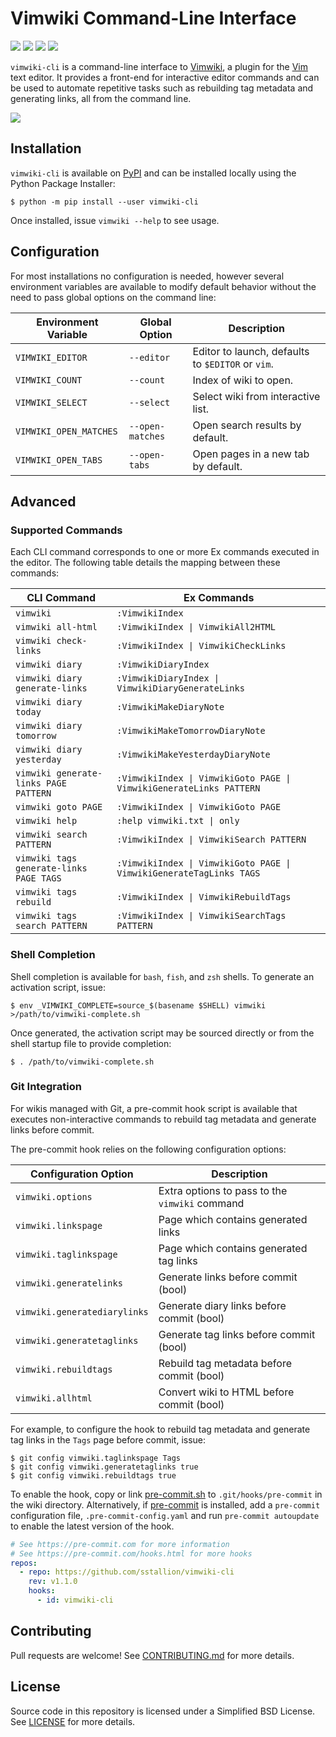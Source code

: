 # Vimwiki Command-Line Interface

[![](https://github.com/sstallion/vimwiki-cli/actions/workflows/ci.yml/badge.svg?branch=master)][1]
[![](https://img.shields.io/pypi/v/vimwiki-cli)][2]
[![](https://img.shields.io/pypi/pyversions/vimwiki-cli)][2]
[![](https://img.shields.io/github/license/sstallion/vimwiki-cli)][3]

`vimwiki-cli` is a command-line interface to [Vimwiki][4], a plugin for the
[Vim][5] text editor. It provides a front-end for interactive editor commands
and can be used to automate repetitive tasks such as rebuilding tag metadata and
generating links, all from the command line.

[![](https://asciinema.org/a/413921.svg)](https://asciinema.org/a/413921?autoplay=1)

## Installation

`vimwiki-cli` is available on [PyPI][2] and can be installed locally using the
Python Package Installer:

    $ python -m pip install --user vimwiki-cli

Once installed, issue `vimwiki --help` to see usage.

## Configuration

For most installations no configuration is needed, however several environment
variables are available to modify default behavior without the need to pass
global options on the command line:

| Environment Variable   | Global Option    | Description                                       |
| ---------------------- | ---------------- | ------------------------------------------------- |
| `VIMWIKI_EDITOR`       | `--editor`       | Editor to launch, defaults to `$EDITOR` or `vim`. |
| `VIMWIKI_COUNT`        | `--count`        | Index of wiki to open.                            |
| `VIMWIKI_SELECT`       | `--select`       | Select wiki from interactive list.                |
| `VIMWIKI_OPEN_MATCHES` | `--open-matches` | Open search results by default.                   |
| `VIMWIKI_OPEN_TABS`    | `--open-tabs`    | Open pages in a new tab by default.               |

## Advanced

### Supported Commands

Each CLI command corresponds to one or more Ex commands executed in the editor.
The following table details the mapping between these commands:

| CLI Command                             | Ex Commands                                                         |
| --------------------------------------- | ------------------------------------------------------------------- |
| `vimwiki`                               | `:VimwikiIndex`                                                     |
| `vimwiki all-html`                      | `:VimwikiIndex \| VimwikiAll2HTML`                                  |
| `vimwiki check-links`                   | `:VimwikiIndex \| VimwikiCheckLinks`                                |
| `vimwiki diary`                         | `:VimwikiDiaryIndex`                                                |
| `vimwiki diary generate-links`          | `:VimwikiDiaryIndex \| VimwikiDiaryGenerateLinks`                   |
| `vimwiki diary today`                   | `:VimwikiMakeDiaryNote`                                             |
| `vimwiki diary tomorrow`                | `:VimwikiMakeTomorrowDiaryNote`                                     |
| `vimwiki diary yesterday`               | `:VimwikiMakeYesterdayDiaryNote`                                    |
| `vimwiki generate-links PAGE PATTERN`   | `:VimwikiIndex \| VimwikiGoto PAGE \| VimwikiGenerateLinks PATTERN` |
| `vimwiki goto PAGE`                     | `:VimwikiIndex \| VimwikiGoto PAGE`                                 |
| `vimwiki help`                          | `:help vimwiki.txt \| only`                                         |
| `vimwiki search PATTERN`                | `:VimwikiIndex \| VimwikiSearch PATTERN`                            |
| `vimwiki tags generate-links PAGE TAGS` | `:VimwikiIndex \| VimwikiGoto PAGE \| VimwikiGenerateTagLinks TAGS` |
| `vimwiki tags rebuild`                  | `:VimwikiIndex \| VimwikiRebuildTags`                               |
| `vimwiki tags search PATTERN`           | `:VimwikiIndex \| VimwikiSearchTags PATTERN`                        |

### Shell Completion

Shell completion is available for `bash`, `fish`, and `zsh` shells. To generate
an activation script, issue:

    $ env _VIMWIKI_COMPLETE=source_$(basename $SHELL) vimwiki >/path/to/vimwiki-complete.sh

Once generated, the activation script may be sourced directly or from the shell
startup file to provide completion:

    $ . /path/to/vimwiki-complete.sh

### Git Integration

For wikis managed with Git, a pre-commit hook script is available that executes
non-interactive commands to rebuild tag metadata and generate links before
commit.

The pre-commit hook relies on the following configuration options:

| Configuration Option         | Description                                    |
| ---------------------------- | ---------------------------------------------- |
| `vimwiki.options`            | Extra options to pass to the `vimwiki` command |
| `vimwiki.linkspage`          | Page which contains generated links            |
| `vimwiki.taglinkspage`       | Page which contains generated tag links        |
| `vimwiki.generatelinks`      | Generate links before commit (bool)            |
| `vimwiki.generatediarylinks` | Generate diary links before commit (bool)      |
| `vimwiki.generatetaglinks`   | Generate tag links before commit (bool)        |
| `vimwiki.rebuildtags`        | Rebuild tag metadata before commit (bool)      |
| `vimwiki.allhtml`            | Convert wiki to HTML before commit (bool)      |

For example, to configure the hook to rebuild tag metadata and generate tag
links in the `Tags` page before commit, issue:

    $ git config vimwiki.taglinkspage Tags
    $ git config vimwiki.generatetaglinks true
    $ git config vimwiki.rebuildtags true

To enable the hook, copy or link [pre-commit.sh][6] to `.git/hooks/pre-commit`
in the wiki directory. Alternatively, if [pre-commit][8] is installed, add a
`pre-commit` configuration file, `.pre-commit-config.yaml` and run
`pre-commit autoupdate` to enable the latest version of the hook.

```yaml
# See https://pre-commit.com for more information
# See https://pre-commit.com/hooks.html for more hooks
repos:
  - repo: https://github.com/sstallion/vimwiki-cli
    rev: v1.1.0
    hooks:
      - id: vimwiki-cli
```

## Contributing

Pull requests are welcome! See [CONTRIBUTING.md][7] for more details.

## License

Source code in this repository is licensed under a Simplified BSD License. See
[LICENSE][3] for more details.

[1]: https://github.com/sstallion/vimwiki-cli/actions/workflows/ci.yml
[2]: https://pypi.org/project/vimwiki-cli/
[3]: https://github.com/sstallion/vimwiki-cli/blob/master/LICENSE
[4]: https://vimwiki.github.io/
[5]: https://www.vim.org/
[6]: https://github.com/sstallion/vimwiki-cli/blob/master/scripts/pre-commit.sh
[7]: https://github.com/sstallion/vimwiki-cli/blob/master/CONTRIBUTING.md
[8]: https://pre-commit.com/index
